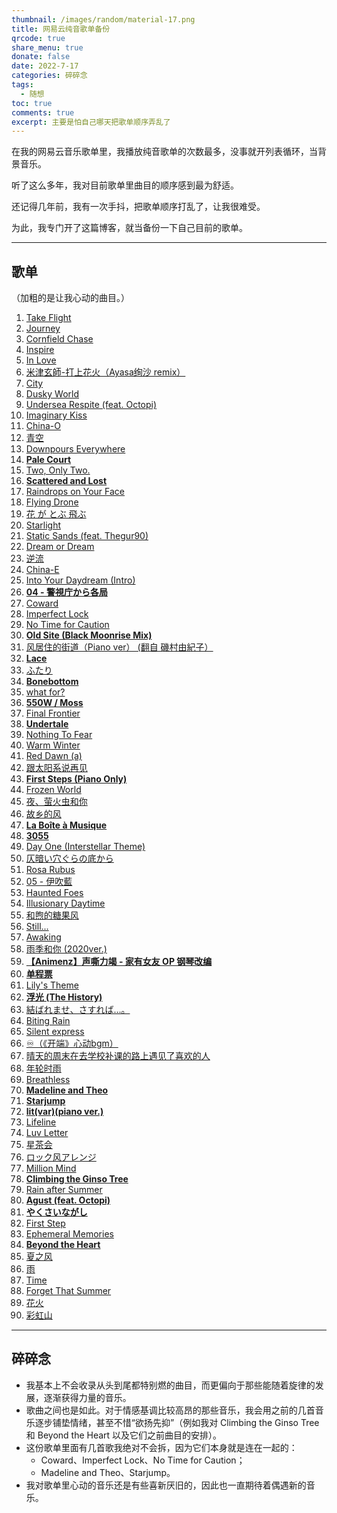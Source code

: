 ```yaml
---
thumbnail: /images/random/material-17.png
title: 网易云纯音歌单备份
qrcode: true
share_menu: true
donate: false
date: 2022-7-17
categories: 碎碎念
tags:
  - 随想
toc: true
comments: true
excerpt: 主要是怕自己哪天把歌单顺序弄乱了
---
```


在我的网易云音乐歌单里，我播放纯音歌单的次数最多，没事就开列表循环，当背景音乐。

听了这么多年，我对目前歌单里曲目的顺序感到最为舒适。

还记得几年前，我有一次手抖，把歌单顺序打乱了，让我很难受。

为此，我专门开了这篇博客，就当备份一下自己目前的歌单。

---

## 歌单

（加粗的是让我心动的曲目。）

1. [Take Flight](https://music.163.com/song?id=28461163)
2. [Journey](https://music.163.com/song?id=16846088)
3. [Cornfield Chase](https://music.163.com/song?id=29734857)
4. [Inspire](https://music.163.com/song?id=16846091)
5. [In Love](https://music.163.com/song?id=26127161)
6. [米津玄師-打上花火（Ayasa绚沙 remix）](https://music.163.com/song?id=1338174742)
7. [City](https://music.163.com/song?id=451319227)
8. [Dusky World](https://music.163.com/song?id=519604416)
9. [Undersea Respite (feat. Octopi)](https://music.163.com/song?id=1474525203)
10. [Imaginary Kiss](https://music.163.com/song?id=27579056)
11. [China-O](https://music.163.com/song?id=466327445)
12. [青空](https://music.163.com/song?id=32717172)
13. [Downpours Everywhere](https://music.163.com/song?id=27579055)
14. **[Pale Court](https://music.163.com/song?id=1309394520)**
15. [Two, Only Two.](https://music.163.com/song?id=527778)
16. **[Scattered and Lost](https://music.163.com/song?id=1341338801)**
17. [Raindrops on Your Face](https://music.163.com/song?id=28906014)
18. [Flying Drone](https://music.163.com/song?id=29744086)
19. [花 が とぶ 飛ぶ](https://music.163.com/song?id=421885589)
20. [Starlight](https://music.163.com/song?id=1416988415)
21. [Static Sands (feat. Thegur90)](https://music.163.com/song?id=1474522835)
22. [Dream or Dream](https://music.163.com/song?id=27579049)
23. [逆流](https://music.163.com/song?id=1297940270)
24. [China-E](https://music.163.com/song?id=1304920086)
25. [Into Your Daydream (Intro)](https://music.163.com/song?id=28907015)
26. **[04 - 警視庁から各局](https://music.163.com/song?id=1959716213)**
27. [Coward](https://music.163.com/song?id=29734868)
28. [Imperfect Lock](https://music.163.com/song?id=29744091)
29. [No Time for Caution](https://music.163.com/song?id=29771117)
30. **[Old Site (Black Moonrise Mix)](https://music.163.com/song?id=1342552174)**
31. [风居住的街道（Piano ver） (翻自 磯村由紀子）](https://music.163.com/song?id=36897723)
32. **[Lace](https://music.163.com/song?id=1448242718)**
33. [ふたり](https://music.163.com/song?id=22741700)
34. **[Bonebottom](https://music.163.com/song?id=1448241713)**
35. [what for?](https://music.163.com/song?id=25731432)
36. **[550W / Moss](https://music.163.com/song?id=2015567179)**
37. [Final Frontier](https://music.163.com/song?id=29460371)
38. **[Undertale](https://music.163.com/song?id=39227624)**
39. [Nothing To Fear](https://music.163.com/song?id=26672926)
40. [Warm Winter](https://music.163.com/song?id=27579053)
41. [Red Dawn (a)](https://music.163.com/song?id=36924524)
42. [跟太阳系说再见](https://music.163.com/song?id=1321297488)
43. **[First Steps (Piano Only)](https://music.163.com/song?id=1434293522)**
44. [Frozen World](https://music.163.com/song?id=28907017)
45. [夜、萤火虫和你](https://music.163.com/song?id=509720124)
46. [故乡的风](https://music.163.com/song?id=1431593851)
47. **[La Boîte à Musique](https://music.163.com/song?id=26234317)**
48. **[3055](https://music.163.com/song?id=16139381)**
49. [Day One (Interstellar Theme)](https://music.163.com/song?id=29734859)
50. [仄暗い穴ぐらの底から](https://music.163.com/song?id=29850085)
51. [Rosa Rubus](https://music.163.com/song?id=27579052)
52. [05 - 伊吹藍](https://music.163.com/song?id=1862594073)
53. [Haunted Foes](https://music.163.com/song?id=1309394525)
54. [Illusionary Daytime](https://music.163.com/song?id=28907016)
55. [和煦的糖果风](https://music.163.com/song?id=439142564)
56. [Still...](https://music.163.com/song?id=28302231)
57. [Awaking](https://music.163.com/song?id=27579059)
58. [雨季和你 (2020ver.)](https://music.163.com/song?id=476904385)
59. **[【Animenz】声嘶力竭 - 家有女友 OP 钢琴改编](https://music.163.com/song?id=1931568150)**
60. **[单程票](https://music.163.com/song?id=2015570898)**
61. [Lily's Theme](https://music.163.com/song?id=994052)
62. **[浮光 (The History)](https://music.163.com/song?id=1394601255)**
63. [結ばれませ、さすれば…。](https://music.163.com/song?id=28411051)
64. [Biting Rain](https://music.163.com/song?id=539200858)
65. [Silent express](https://music.163.com/song?id=28287116)
66. [♾️（《开端》心动bgm）](https://music.163.com/song?id=1915516154)
67. [晴天的周末在去学校补课的路上遇见了喜欢的人](https://music.163.com/song?id=477310237)
68. [年轮时雨](https://music.163.com/song?id=508722653)
69. [Breathless](https://music.163.com/song?id=27579058)
70. **[Madeline and Theo](https://music.163.com/song?id=1341359820)**
71. **[Starjump](https://music.163.com/song?id=1341338797)**
72. **[lit(var)(piano ver.)](https://music.163.com/song?id=481001412)**
73. [Lifeline](https://music.163.com/song?id=38019092)
74. [Luv Letter](https://music.163.com/song?id=406232)
75. [星茶会](https://music.163.com/song?id=492390949)
76. [ロック风アレンジ](https://music.163.com/song?id=425137440)
77. [Million Mind](https://music.163.com/song?id=22807216)
78. **[Climbing the Ginso Tree](https://music.163.com/song?id=31010767)**
79. [Rain after Summer](https://music.163.com/song?id=430685732)
80. **[Agust (feat. Octopi)](https://music.163.com/song?id=1474530267)**
81. **[やくさいながし](https://music.163.com/song?id=836298)**
82. [First Step](https://music.163.com/song?id=29744085)
83. [Ephemeral Memories](https://music.163.com/song?id=554308724)
84. **[Beyond the Heart](https://music.163.com/song?id=1396315147)**
85. [夏之风](https://music.163.com/song?id=479494742)
86. [雨](https://music.163.com/song?id=491489972)
87. [Time](https://music.163.com/song?id=1426503)
88. [Forget That Summer](https://music.163.com/song?id=27579050)
89. [花火](https://music.163.com/song?id=497209228)
90. [彩虹山](https://music.163.com/song?id=27646215)

---

## 碎碎念

- 我基本上不会收录从头到尾都特别燃的曲目，而更偏向于那些能随着旋律的发展，逐渐获得力量的音乐。
- 歌曲之间也是如此。对于情感基调比较高昂的那些音乐，我会用之前的几首音乐逐步铺垫情绪，甚至不惜“欲扬先抑”（例如我对 Climbing the Ginso Tree 和 Beyond the Heart 以及它们之前曲目的安排）。
- 这份歌单里面有几首歌我绝对不会拆，因为它们本身就是连在一起的：
  - Coward、Imperfect Lock、No Time for Caution；
  - Madeline and Theo、Starjump。
- 我对歌单里心动的音乐还是有些喜新厌旧的，因此也一直期待着偶遇新的音乐。
